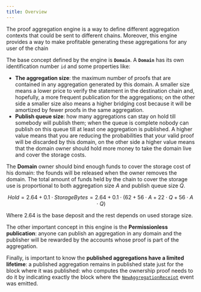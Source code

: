 ```yaml
---
title: Overview
---
```


The proof aggregation engine is a way to define different aggregation contexts that could be sent to different chains. Moreover, this engine provides a way to make profitable generating these aggregations for any user of the chain

The base concept defined by the engine is **`Domain`**. A **`Domain`** has its own identification number `id` and some properties like:

* **The aggregation size**: the maximum number of proofs that are contained in any aggregation generated by this domain. A smaller size means a lower price to verify the statement in the destination chain and, hopefully, a more frequent publication for the aggregations; on the other side a smaller size also means a higher bridging cost because it will be amortized by fewer proofs in the same aggregation.
* **Publish queue size**: how many aggregations can stay on hold till somebody will publish them; when the queue is complete nobody can publish on this queue till at least one aggregation is published. A higher value means that you are reducing the probabilities that your valid proof will be discarded by this domain, on the other side a higher value means that the domain owner should hold more money to take the domain live and cover the storage costs.

The **Domain** owner should bind enough funds to cover the storage cost of his domain: the founds will be released when the owner removes the domain. The total amount of funds held by the chain to cover the storage use is proportional to both aggregation size $A$ and publish queue size $Q$.

$$
Hold = 2.64 + 0.1 \cdot StorageBytes = 2.64 + 0.1 \cdot (62 + 56 \cdot A + 22 \cdot Q + 56 \cdot A \cdot Q)
$$

Where $2.64$ is the base deposit and the rest depends on used storage size.

The other important concept in this engine is the **Permissionless publication**: anyone can publish an aggregation in any domain and the publisher will be rewarded by the accounts whose proof is part of the aggregation.

Finally, is important to know the **published aggregations have a limited lifetime**: a published aggregation remains in published state just for the block where it was published: who computes the ownership proof needs to do it by indicating exactly the block where the [`NewAggregationReceipt`](../02-mainchain/04-mainchain_api.md#newaggregationreceipt) event was emitted.
